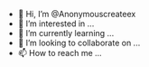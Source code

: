 - 👋 Hi, I’m @Anonymouscreateex
- 👀 I’m interested in ...
- 🌱 I’m currently learning ...
- 💞️ I’m looking to collaborate on ...
- 📫 How to reach me ...

<!---
Anonymouscreateex/Anonymouscreateex is a ✨ special ✨ repository because its `README.md` (this file) appears on your GitHub profile.
You can click the Preview link to take a look at your changes.
--->
